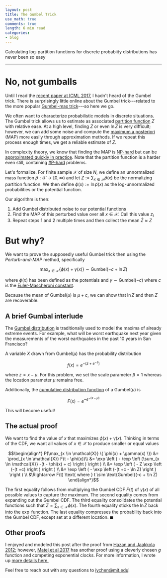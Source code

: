 ```yaml
---
layout: post
title: The Gumbel Trick
use_math: true
comments: true
length: 6 min read
categories:
- blog
---
```


Calculating log-partition functions for discrete probabiity distributions has never been so easy

---

# No, not gumballs

Until I read the [recent paper at ICML 2017](https://arxiv.org/pdf/1706.04161.pdf), I hadn't heard of the Gumbel trick. There is surprisingly little online about the Gumbel trick---related to the more popular [Gumbel-max trick](https://hips.seas.harvard.edu/blog/2013/04/06/the-gumbel-max-trick-for-discrete-distributions/)---so here we go.

We often want to characterize probabilistic models in discrete situations. The Gumbel trick allows us to estimate as associated [partition function](https://en.wikipedia.org/wiki/Partition_function_(mathematics)) $Z$ with relative ease. At a high level, finding $Z$ or even $\ln Z$ is very difficult; however, we can add some noise and compute the [maximum a posteriori](https://en.wikipedia.org/wiki/Maximum_a_posteriori_estimation) (MAP) more easily through approximation methods. If we repeat this process enough times, we get a reliable estimate of $Z$.

In complexity theory, we know that finding the MAP is [NP-hard](https://en.wikipedia.org/wiki/NP-hardness) but can be [approximated quickly in practice](http://cs.nyu.edu/~dsontag/papers/sontag_uai08.pdf). Note that the partition function is a harder even still, containing [\#P-hard](https://en.wikipedia.org/wiki/Sharp-P) problems.

Let's formalize. For finite sample $\mathcal{X}$ of size $N$, we define an unnormalized mass function $\tilde{p} : \mathcal{X} \to [0, \infty)$ and let $Z:= \sum_{x \in \mathcal{X}} \tilde{p}(x)$ be the normalizing partition function. We then define $\phi(x) := \ln \tilde{p}(x)$ as the log-unnormalized probabilities or the potential function.

Our algorithm is then:

 1. Add Gumbel distributed noise to our potential functions
 2. Find the MAP of this perturbed value over all $x \in \mathcal{X}$. Call this value $z_i$
 3. Repeat steps 1 and 2 multiple times and then collect the mean $\hat{Z} \approx Z$


# But why?

We want to prove the supposedly useful Gumbel trick then using the *Perturb-and-MAP* method, specifically

$$\max_{x \in \mathcal{X}} \{ \phi(x) + \gamma(x) \} \sim \text{Gumbel}(-c + \ln Z)$$

where $\phi(x)$ has been defined as the potentials and $\gamma \sim \text{Gumbel}(-c)$ where $c$ is the [Euler-Mascheroni constant](https://en.wikipedia.org/wiki/Euler%E2%80%93Mascheroni_constant). 

Because the mean of $\text{Gumbel}(\mu)$ is $\mu + c$, we can show that $\ln Z$ and then $Z$ are recoverable.

## A brief Gumbal interlude

The [Gumbel distribution](https://en.wikipedia.org/wiki/Gumbel_distribution) is traditionally used to model the maxima of already extreme events. For example, what will be worst earthquake next year given the measurements of the worst earthquakes in the past 10 years in San Francisco? 

A variable $X$ drawn from $\text{Gumbel}(\mu)$ has the probability distribution

$$f(x) = e^{-(z + e^{-z})}$$

where $z = x - \mu$. For this problem, we set the scale parameter $\beta = 1$ whereas the location parameter $\mu$ remains free.

Additionally, the [cumulative distribution function](https://en.wikipedia.org/wiki/Cumulative_distribution_function) of a $\text{Gumbel}(\mu)$ is

$$F(x) = e^{-e^{-(x-\mu)}}$$

This will become useful!

## The actual proof
We want to find the value of $x$ that maximizes $\phi(x) + \gamma(x)$. Thinking in terms of the CDF, we want all values of $x \in \mathcal{X}$ to produce smaller or equal values

$$\begin{align*}
P(\max_{x \in \mathcal{X}} \{ \phi(x) + \gamma(x) \}) &= \prod_{x \in \mathcal{X}} F(t - \phi(x))\\
&= \exp \left ( - \exp \left (\sum_{x \in \mathcal{X}} -(t - \phi(x) + c) \right ) \right ) \\
&= \exp \left ( - Z \exp \left (-(t +c)  \right )  \right ) \\
&= \exp \left ( - \exp \left (-(t +c - \ln Z)  \right )  \right ) \\
&\Rightarrow F(t) \text{ where }  t \sim \text{Gumbel}(-c + \ln Z)
\end{align*}$$

The first equality follows from multiplying the Gumbel CDF $F(t)$ of $\gamma(x)$ of all possible values to capture the maximum. The second equality comes from expanding out the Gumbel CDF. The third equality consolidates the potential functions such that $Z = \sum_{x \in \mathcal{X}} \phi(x)$. The fourth equality sticks the $\ln Z$ back into the $\exp$ function. The last equality compresses the probability back into the Gumbel CDF, except set at a different location. $\blacksquare$

## Other proofs
I enjoyed and modeled this post after the proof from [Hazan and Jaakkola 2012](https://people.csail.mit.edu/tommi/papers/HazJaa-ICML12.pdf); however, [Matej et al 2017](https://arxiv.org/pdf/1706.04161.pdf) has another proof using a cleverly chosen $g$ function and competing exponential clocks. For more information, I wrote up [more details here.]({{site.url}}/pdfs/gumbel.pdf)

Feel free to reach out with any questions to iychen@mit.edu! 